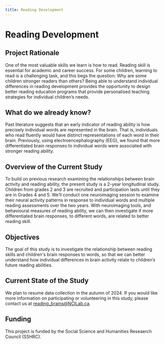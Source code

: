 ```yaml
---
title: Reading Development
---
```


# Reading Development

## Project Rationale
One of the most valuable skills we learn is how to read. Reading skill is essential for academic and career success. For some children, learning to read is a challenging task, and this begs the question: Why are some children stronger readers than others? Being able to understand individual differences in reading development provides the opportunity to design better reading education programs that provide personalised teaching strategies for individual children’s needs.

## What do we already know?
Past literature suggests that an early indicator of reading ability is how precisely individual words are represented in the brain. That is, individuals who read fluently would have distinct representations of each word in their brain. Previously, using electroencephalography (EEG), we found that more differentiated brain responses to individual words were associated with stronger reading ability.

## Overview of the Current Study
To build on previous research examining the relationships between brain activity and reading ability, the present study is a 2-year longitudinal study. Children from grades 2 and 3 are recruited and participation lasts until they are in Grades 4 and 5.  We’ll conduct one neuroimaging session to examine their neural activity patterns in response to individual words and multiple reading assessments over the two years. With neuroimaging tools, and behavioural measures of reading ability, we can then investigate if more differentiated brain responses, to different words, are related to better reading skill. 

## Objectives
The goal of this study is to investigate the relationship between reading skills and children's brain responses to words, so that we can better understand how individual differences in brain activity relate to children’s future reading abilities.

## Current State of the Study
We plan to resume data collection in the autumn of 2024. If you would like more information on participating or volunteering in this study, please contact us at reading_brains@NCILab.ca.

## Funding
This project is funded by the Social Science and Humanities Reseaerch Council (SSHRC).
